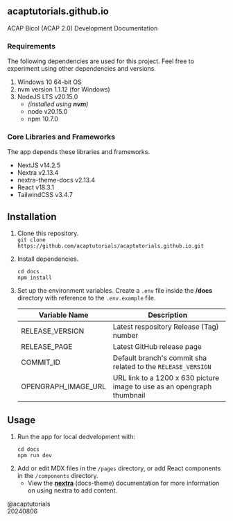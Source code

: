 ## acaptutorials.github.io

ACAP Bicol (ACAP 2.0) Development Documentation

### Requirements

The following dependencies are used for this project. Feel free to experiment using other dependencies and versions.

1. Windows 10 64-bit OS
2. nvm version 1.1.12 (for Windows)
3. NodeJS LTS v20.15.0
   - _(installed using **nvm**)_
   - node v20.15.0
   - npm 10.7.0

### Core Libraries and Frameworks

The app depends these libraries and frameworks.

- NextJS v14.2.5
- Nextra v2.13.4
- nextra-theme-docs v2.13.4
- React v18.3.1
- TailwindCSS v3.4.7

## Installation

1. Clone this repository.<br>
`git clone https://github.com/acaptutorials/acaptutorials.github.io.git`

2. Install dependencies.<br>
   ```
   cd docs
   npm install
   ```
3. Set up the environment variables. Create a `.env` file inside the **/docs** directory with reference to the `.env.example` file.

   | Variable Name | Description |
   | --- | --- |
   | RELEASE_VERSION | Latest respository Release (Tag) number |
   | RELEASE_PAGE | Latest GitHub release page |
   | COMMIT_ID | Default branch's commit sha related to the `RELEASE_VERSION` |
   | OPENGRAPH_IMAGE_URL | URL link to a 1200 x 630 picture image to use as an opengraph thumbnail |

## Usage

1. Run the app for local dedvelopment with:<br>
   ```
   cd docs
   npm run dev
   ```
2. Add or edit MDX files in the `/pages` directory, or add React components in the `/components` directory.
   - View the [**nextra**](https://nextra.site/docs) (docs-theme) documentation for more information on using nextra to add content.

@acaptutorials<br>
20240806
